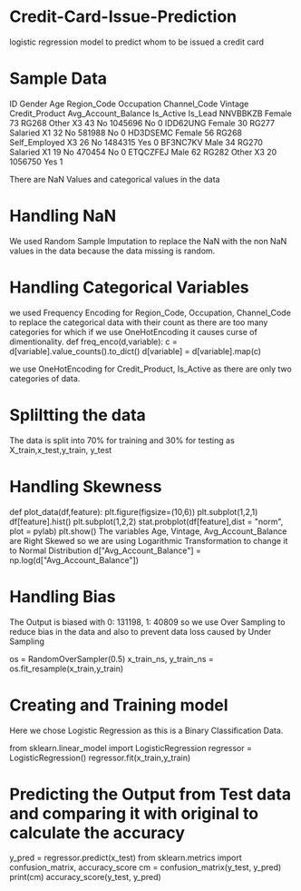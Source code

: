 # Credit-Card-Issue-Prediction
logistic regression model to predict whom to be issued a credit card


# Sample Data

ID	      Gender	Age	Region_Code	Occupation	Channel_Code	Vintage	Credit_Product	Avg_Account_Balance	Is_Active	Is_Lead
NNVBBKZB	Female	73	RG268	      Other	        X3	          43	      No	              1045696	          No	      0
IDD62UNG	Female	30	RG277	      Salaried	    X1	          32	      No	              581988	          No	      0
HD3DSEMC	Female	56	RG268	      Self_Employed	X3	          26	      No	              1484315	          Yes	      0
BF3NC7KV	Male	  34	RG270	      Salaried	    X1	          19	      No	              470454	          No	      0
ETQCZFEJ	Male	  62	RG282	      Other	        X3	          20		                      1056750	          Yes	      1

There are NaN Values and categorical values in the data


# Handling NaN
We used Random Sample Imputation to replace the NaN with the non NaN values in the data because the data missing is random.


# Handling Categorical Variables

we used Frequency Encoding for 	Region_Code, Occupation, Channel_Code to replace the categorical data with their count as there are too many categories for which if we use OneHotEncoding it causes curse of dimentionality.
def freq_enco(d,variable):
    c = d[variable].value_counts().to_dict()
    d[variable] = d[variable].map(c)


we use OneHotEncoding for Credit_Product, Is_Active as there are only two categories of data.


# Spliltting the data
The data is split into 70% for training and 30% for testing as X_train,x_test,y_train, y_test


# Handling Skewness
def plot_data(df,feature):
    plt.figure(figsize=(10,6))
    plt.subplot(1,2,1)
    df[feature].hist()
    plt.subplot(1,2,2)
    stat.probplot(df[feature],dist = "norm", plot = pylab)
    plt.show()
The variables Age, Vintage, Avg_Account_Balance are Right Skewed so we are using Logarithmic Transformation to change it to Normal Distribution
d["Avg_Account_Balance"] = np.log(d["Avg_Account_Balance"])

# Handling Bias
The Output is biased with 0: 131198, 1: 40809
so we use Over Sampling to reduce bias in the data and also to prevent data loss caused by Under Sampling

os = RandomOverSampler(0.5)
x_train_ns, y_train_ns = os.fit_resample(x_train,y_train)

# Creating and Training model
Here we chose Logistic Regression as this is a Binary Classification Data.

from sklearn.linear_model import LogisticRegression
regressor = LogisticRegression()
regressor.fit(x_train,y_train)

# Predicting the Output from Test data and comparing it with original to calculate the accuracy
y_pred = regressor.predict(x_test)
from sklearn.metrics import confusion_matrix, accuracy_score
cm = confusion_matrix(y_test, y_pred)
print(cm)
accuracy_score(y_test, y_pred)
